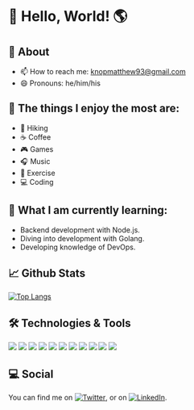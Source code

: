 # 👋 Hello, World! 🌎

## 📝 About
<!-- - 🔭 I'm currently working on an application that will display the previous days Covid-19 U.S. confirmed case data while continuing to learn ReactJS.
- 🌱 I’m currently learning the JavaScript library React and developing my skills for REST API design with Python's Django framework.
-->
- 📫 How to reach me: knopmatthew93@gmail.com
- 😄 Pronouns: he/him/his

## :raised_hands: The things I enjoy the most are:
- :evergreen_tree: Hiking
- :coffee: Coffee
- :video_game: Games
- :headphones: Music
- :running: Exercise
- :computer: Coding

## 🧠 What I am currently learning:
- Backend development with Node.js.
- Diving into development with Golang.
- Developing knowledge of DevOps.

## 📈 Github Stats
[![Top Langs](https://github-readme-stats.vercel.app/api/top-langs/?username=maknop&layout=compact&hide=html,vim%20script,scss,shell,tex)](https://github.com/anuraghazra/github-readme-stats)
<!--
![Matthew's github stats](https://github-readme-stats.vercel.app/api?username=maknop&show_icons=true)
-->

## 🛠️ Technologies & Tools
![](https://img.shields.io/badge/OS-Mac-informational?style=flat&logo=<LOGO_NAME>&logoColor=white&color=2bbc8a)
![](https://img.shields.io/badge/OS-Linux-informational?style=flat&logo=<LOGO_NAME>&logoColor=white&color=2bbc8a)
![](https://img.shields.io/badge/Editor-VSCode-informational?style=flat&logo=<LOGO_NAME>&logoColor=white&color=2bbc8a)
![](https://img.shields.io/badge/Code-Python-informational?style=flat&logo=<LOGO_NAME>&logoColor=white&color=2bbc8a)
![](https://img.shields.io/badge/Code-Java-informational?style=flat&logo=<LOGO_NAME>&logoColor=white&color=2bbc8a)
![](https://img.shields.io/badge/Code-JavaScript-informational?style=flat&logo=<LOGO_NAME>&logoColor=white&color=2bbc8a)
![](https://img.shields.io/badge/Code-CSharp-informational?style=flat&logo=<LOGO_NAME>&logoColor=white&color=2bbc8a)
![](https://img.shields.io/badge/Code-SQL-informational?style=flat&logo=<LOGO_NAME>&logoColor=white&color=2bbc8a)
![](https://img.shields.io/badge/Tools-Docker-informational?style=flat&logo=<LOGO_NAME>&logoColor=white&color=2bbc8a)
![](https://img.shields.io/badge/Tools-DockerCompose-informational?style=flat&logo=<LOGO_NAME>&logoColor=white&color=2bbc8a)
![](https://img.shields.io/badge/Tools-CI/CD-informational?style=flat&logo=<LOGO_NAME>&logoColor=white&color=2bbc8a)

## 💻 Social
You can find me on [![Twitter][1.2]][1], or on [![LinkedIn][2.2]][2].

[1.2]: http://i.imgur.com/wWzX9uB.png (twitter icon without padding)
[2.2]: https://raw.githubusercontent.com/MartinHeinz/MartinHeinz/master/linkedin-3-16.png (LinkedIn icon without padding)

[1]: https://twitter.com/misterknop
[2]: https://www.linkedin.com/in/matthewaknop/


<!--
**maknop/maknop** is a ✨ _special_ ✨ repository because its `README.md` (this file) appears on your GitHub profile.

Here are some ideas to get you started:

- 🔭 I’m currently working on ...
- 🌱 I’m currently learning ...
- 👯 I’m looking to collaborate on ...
- 🤔 I’m looking for help with ...
- 💬 Ask me about ...
- 📫 How to reach me: ...
- 😄 Pronouns: ...
- ⚡ Fun fact: ...
-->
